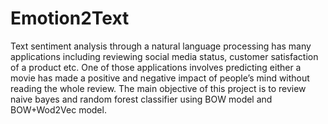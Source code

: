 # Emotion2Text

Text sentiment analysis through a natural language processing has many applications including reviewing social media status, customer satisfaction of a product etc. One of those applications involves predicting either a movie has made a positive and negative impact of people’s mind without reading the whole review. The main objective of this project is to review naive bayes and random forest classifier using BOW model and BOW+Wod2Vec model.

